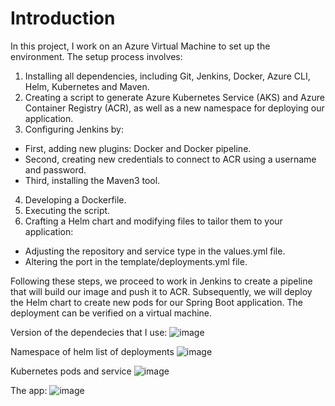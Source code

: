 
# Introduction

In this project, I work on an Azure Virtual Machine to set up the environment. The setup process involves:

1. Installing all dependencies, including Git, Jenkins, Docker, Azure CLI, Helm, Kubernetes and Maven.
2. Creating a script to generate Azure Kubernetes Service (AKS) and Azure Container Registry (ACR), as well as a new namespace for deploying our application.
3. Configuring Jenkins by:
  - First, adding new plugins: Docker and Docker pipeline.
  - Second, creating new credentials to connect to ACR using a username and password.
  - Third, installing the Maven3 tool.
4. Developing a Dockerfile.
5. Executing the script.
6. Crafting a Helm chart and modifying files to tailor them to your application:
  - Adjusting the repository and service type in the values.yml file.
  - Altering the port in the template/deployments.yml file.

Following these steps, we proceed to work in Jenkins to create a pipeline that will build our image and push it to ACR. Subsequently, we will deploy the Helm chart to create new pods for our Spring Boot application. The deployment can be verified on a virtual machine.

Version of the dependecies that I use:
![image](https://github.com/florinelamuscalu/AKS-SpringBoot-App/assets/62910673/badce13a-cb0f-4388-a6ca-04684d9836fd)

Namespace of helm list of deployments
![image](https://github.com/florinelamuscalu/AKS-SpringBoot-App/assets/62910673/e7e361c6-d5a1-4832-aa12-67b733e69a93)


Kubernetes pods and service 
![image](https://github.com/florinelamuscalu/AKS-SpringBoot-App/assets/62910673/6ca71e89-fb0e-4904-afb9-b45ec3395d9e)

The app: 
![image](https://github.com/florinelamuscalu/AKS-SpringBoot-App/assets/62910673/99727b43-cb03-4b72-ac67-6bf2eafe5fea)

